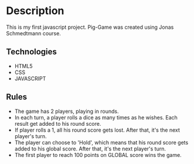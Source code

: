 # Description 
This is my first javascript project. Pig-Game was created using Jonas Schmedtmann course. 

## Technologies
* HTML5
* CSS
* JAVASCRIPT 

## Rules
* The game has 2 players, playing in rounds.
* In each turn, a player rolls a dice as many times as he wishes. Each result get added to his round score.
* If player rolls a 1, all his round score gets lost. After that, it's the next player's turn.
* The player can choose to 'Hold', which means that his round score gets added to his global score. After that, it's the next player's turn.
* The first player to reach 100 points on GLOBAL score wins the game.






